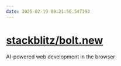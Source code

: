 ```yaml
---
date: 2025-02-19 09:21:56.547193
---
```


# [stackblitz/bolt.new](https://github.com/stackblitz/bolt.new)

AI-powered web development in the browser